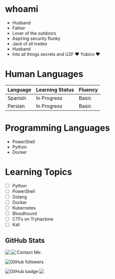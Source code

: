 # whoami

* Husband
* Father
* Lover of the outdoors
* Aspiring security flunky
* Jack of all trades
* Husband
* Into all things secrets and U2F :heart: Yubico :heart:

# Human Languages

| Language | Learning Status |  Fluency  |
|----------|-----------------|-----------|
| Spanish  | In Progress     |  Basic    |
| Persian  | In Progress     |  Basic    |

# Programming Languages
* PowerShell
* Python
* Docker

# Learning Topics

- [ ] Python
- [ ] PowerShell
- [ ] Golang
- [ ] Docker
- [ ] Kubernetes
- [ ] Bloodhound
- [ ] CTFs on Tryhackme
- [ ] Kali

## GitHub Stats

<img align="left" src="https://github-readme-stats.vercel.app/api?username=adam0306&show_icons=true&count_private=true">
<img align="left" src="https://github-readme-stats.vercel.app/api/top-langs/?username=adam0306&hide=css,java">

Contact Me:

![GitHub followers](https://img.shields.io/github/followers/adam0306?label=adam0306&style=social)

<p align="center">
  <a href="https://github.com/adam0306?tab=followers">
    <img align="left" src="https://img.shields.io/github/followers/adam0306?label=Followers&logo=GitHub&style=for-the-badge" alt="GitHub badge" />
  </a>
  <a href="http://twitter.com/adam0306">
    <img align="left" src="https://img.shields.io/twitter/follow/adam0306?label=Twitter&logo=twitter&style=for-the-badge" />
  </a>
</p>

[gitlab]: https://gitlab.com/adam0306
[github]: https://github.com/adam0306
[twitter]: https://twitter.com/adam0306
[linkedin]: https://www.linkedin.com/in/adam-chandler-69256217/
